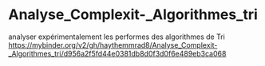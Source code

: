 # Analyse_Complexit-_Algorithmes_tri
analyser expérimentalement les performes des algorithmes de Tri
https://mybinder.org/v2/gh/haythemmrad8/Analyse_Complexit-_Algorithmes_tri/d956a2f5fd44e0381db8d0f3d0f6e489eb3ca068
